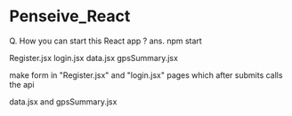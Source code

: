 # Penseive_React
Q. How you can start this React app ?
ans. npm start




Register.jsx
login.jsx
data.jsx
gpsSummary.jsx

make form in "Register.jsx" and "login.jsx" pages which after submits calls the api

data.jsx and gpsSummary.jsx